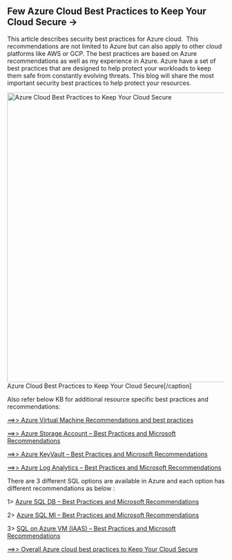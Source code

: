 <h2>Few Azure Cloud Best Practices to Keep Your Cloud Secure -> </h2>

This article describes security best practices for Azure cloud.  This recommendations are not limited to Azure but can also apply to other cloud platforms like AWS or GCP. The best practices are based on Azure recommendations as well as my experience in Azure. Azure have a set of best practices that are designed to help protect your workloads to keep them safe from constantly evolving threats. This blog will share the most important security best practices to help protect your resources.

<img class="wp-image-1495 size-full" src="https://powershelltalk.com/wp-content/uploads/2022/12/Azure-Securityazure-security-best-practices-social@3x.png" alt="Azure Cloud Best Practices to Keep Your Cloud Secure" width="1280" height="670" /> Azure Cloud Best Practices to Keep Your Cloud Secure[/caption]

Also refer below KB for additional resource specific best practices and recommendations:

<a class="row-title" href="https://powershelltalk.com/2022/12/27/azure-virtual-machine-recommendations-and-best-practices/" aria-label="“Azure Virtual Machine Recommendations and best practices” (Edit)">==&gt;&gt; Azure Virtual Machine Recommendations and best practices</a>

<a class="row-title" href="https://powershelltalk.com/2022/12/27/azure-storage-account-best-practices-and-microsoft-recommendations/" aria-label="“Azure Storage Account – Best Practices and Microsoft Recommendations” (Edit)">==&gt;&gt; Azure Storage Account – Best Practices and Microsoft Recommendations</a>

<a class="row-title" href="https://powershelltalk.com/2022/12/27/azure-keyvault-best-practices-and-microsoft-recommendations/" aria-label="“Azure KeyVault – Best Practices and Microsoft Recommendations” (Edit)">==&gt;&gt; Azure KeyVault – Best Practices and Microsoft Recommendations</a>

<a class="row-title" href="https://powershelltalk.com/2022/12/27/azure-log-analytics-best-practices-and-microsoft-recommendations/" aria-label="“Azure Log Analytics – Best Practices and Microsoft Recommendations” (Edit)">==&gt;&gt; Azure Log Analytics – Best Practices and Microsoft Recommendations</a>

There are 3 different SQL options are available in Azure and each option has different recommendations as below :

1&gt; <a href="https://powershelltalk.com/2022/12/28/azure-sql-db-best-practices-and-microsoft-recommendations/">Azure SQL DB – Best Practices and Microsoft Recommendations</a>

2&gt; <a href="https://powershelltalk.com/2022/12/28/azure-sql-mi-best-practices-and-microsoft-recommendations/">Azure SQL MI – Best Practices and Microsoft Recommendations</a>

3&gt; <a href="https://powershelltalk.com/2022/12/28/sql-on-azure-vm-iaas-best-practices-and-microsoft-recommendations/">SQL on Azure VM (IAAS) – Best Practices and Microsoft Recommendations</a>

<a href="https://powershelltalk.com/2022/12/28/azure-cloud-best-practices-to-keep-your-cloud-secure/">==&gt;&gt; Overall Azure cloud best practices to Keep Your Cloud Secure</a>
